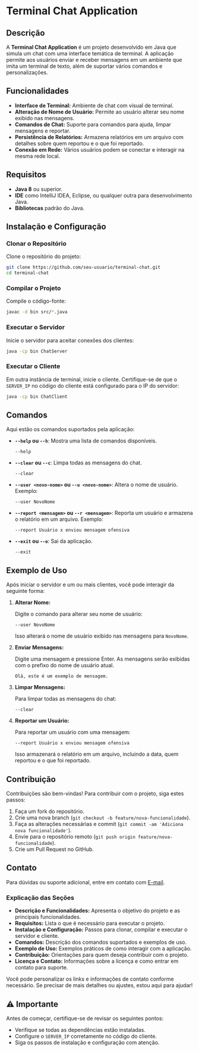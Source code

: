 # Terminal Chat Application

## Descrição

A **Terminal Chat Application** é um projeto desenvolvido em Java que simula um chat com uma interface temática de terminal. A aplicação permite aos usuários enviar e receber mensagens em um ambiente que imita um terminal de texto, além de suportar vários comandos e personalizações.

## Funcionalidades

- **Interface de Terminal:** Ambiente de chat com visual de terminal.
- **Alteração de Nome de Usuário:** Permite ao usuário alterar seu nome exibido nas mensagens.
- **Comandos de Chat:** Suporte para comandos para ajuda, limpar mensagens e reportar.
- **Persistência de Relatórios:** Armazena relatórios em um arquivo com detalhes sobre quem reportou e o que foi reportado.
- **Conexão em Rede:** Vários usuários podem se conectar e interagir na mesma rede local.

## Requisitos

- **Java 8** ou superior.
- **IDE** como IntelliJ IDEA, Eclipse, ou qualquer outra para desenvolvimento Java.
- **Bibliotecas** padrão do Java.

## Instalação e Configuração

### Clonar o Repositório

Clone o repositório do projeto:

```bash
git clone https://github.com/seu-usuario/terminal-chat.git
cd terminal-chat
```

### Compilar o Projeto

Compile o código-fonte:

```bash
javac -d bin src/*.java
```

### Executar o Servidor

Inicie o servidor para aceitar conexões dos clientes:

```bash
java -cp bin ChatServer
```

### Executar o Cliente

Em outra instância de terminal, inicie o cliente. Certifique-se de que o `SERVER_IP` no código do cliente está configurado para o IP do servidor:

```bash
java -cp bin ChatClient
```

## Comandos

Aqui estão os comandos suportados pela aplicação:

- **`--help` ou `--h`**: Mostra uma lista de comandos disponíveis.

  ```
  --help
  ```

- **`--clear` ou `--c`**: Limpa todas as mensagens do chat.

  ```
  --clear
  ```

- **`--user <novo-nome>` ou `--u <novo-nome>`**: Altera o nome de usuário. Exemplo:

  ```
  --user NovoNome
  ```

- **`--report <mensagem>` ou `--r <mensagem>`**: Reporta um usuário e armazena o relatório em um arquivo. Exemplo:

  ```
  --report Usuário x enviou mensagem ofensiva
  ```

- **`--exit` ou `--e`**: Sai da aplicação.

  ```
  --exit
  ```

## Exemplo de Uso

Após iniciar o servidor e um ou mais clientes, você pode interagir da seguinte forma:

1. **Alterar Nome:**

   Digite o comando para alterar seu nome de usuário:

   ```
   --user NovoNome
   ```

   Isso alterará o nome de usuário exibido nas mensagens para `NovoNome`.

2. **Enviar Mensagens:**

   Digite uma mensagem e pressione Enter. As mensagens serão exibidas com o prefixo do nome de usuário atual.

   ```
   Olá, este é um exemplo de mensagem.
   ```

3. **Limpar Mensagens:**

   Para limpar todas as mensagens do chat:

   ```
   --clear
   ```

4. **Reportar um Usuário:**

   Para reportar um usuário com uma mensagem:

   ```
   --report Usuário x enviou mensagem ofensiva
   ```

   Isso armazenará o relatório em um arquivo, incluindo a data, quem reportou e o que foi reportado.

## Contribuição

Contribuições são bem-vindas! Para contribuir com o projeto, siga estes passos:

1. Faça um fork do repositório.
2. Crie uma nova branch (`git checkout -b feature/nova-funcionalidade`).
3. Faça as alterações necessárias e commit (`git commit -am 'Adiciona nova funcionalidade'`).
4. Envie para o repositório remoto (`git push origin feature/nova-funcionalidade`).
5. Crie um Pull Request no GitHub.


## Contato

Para dúvidas ou suporte adicional, entre em contato com [E-mail](mailto:ledu64816@gmail.com).


### Explicação das Seções

- **Descrição e Funcionalidades:** Apresenta o objetivo do projeto e as principais funcionalidades.
- **Requisitos:** Lista o que é necessário para executar o projeto.
- **Instalação e Configuração:** Passos para clonar, compilar e executar o servidor e cliente.
- **Comandos:** Descrição dos comandos suportados e exemplos de uso.
- **Exemplo de Uso:** Exemplos práticos de como interagir com a aplicação.
- **Contribuição:** Orientações para quem deseja contribuir com o projeto.
- **Licença e Contato:** Informações sobre a licença e como entrar em contato para suporte.

Você pode personalizar os links e informações de contato conforme necessário. Se precisar de mais detalhes ou ajustes, estou aqui para ajudar!

## ⚠️ Importante

Antes de começar, certifique-se de revisar os seguintes pontos:

- Verifique se todas as dependências estão instaladas.
- Configure o `SERVER_IP` corretamente no código do cliente.
- Siga os passos de instalação e configuração com atenção.
